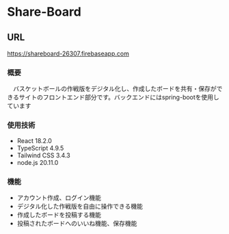 # Share-Board 
## URL
https://shareboard-26307.firebaseapp.com
### 概要
　バスケットボールの作戦版をデジタル化し、作成したボードを共有・保存ができるサイトのフロントエンド部分です。バックエンドにはspring-bootを使用しています
### 使用技術
* React 18.2.0 <br>
 * TypeScript 4.9.5 <br>
 * Tailwind CSS 3.4.3 <br>
 * node.js 20.11.0<br>


### 機能
   * アカウント作成、ログイン機能
   * デジタル化した作戦版を自由に操作できる機能 
   * 作成したボードを投稿する機能
   * 投稿されたボードへのいいね機能、保存機能



